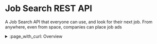 # Job Search REST API

A Job Search API that everyone can use, and look for their next job. From anywhere, even from space, companies can place job ads

<details><summary>:page_with_curl: Overview</summary>

In this first version, it provides endpoints to:
#### Jobs
* Create a Job Ad: `POST /api/v1/jobs`
* Update a Job Ad: `PATCH /api/v1/jobs/{id}`
* Delete a Job Ad: `DELETE /api/v1/jobs/{id}`
* Get a Job Ad: `GET /api/v1/jobs/{id}`
* List Jobs: `GET /api/v1/jobs?page=PAGE_NUMBER`
* API Docs: `GET /api/v1/jobs/api-docs`

#### Subscriptions
* Subscribe to Job Ads: `POST /api/v1/subscriptions`
* Unsubscribe: `GET /api/v1/subscriptions/{id}/cancel`
* Verify Email Address: `GET /api/v1/subscriptions/{id}/verify`
* API Docs: `GET /api/v1/subscriptions/api-docs`

<details><summary> :fire: Techs/Libs/Frameworks</summary>

- [`Typescript`](https://www.typescriptlang.org/)
- [`ExpressJS`](https://expressjs.com/)
- [`Joi`](https://joi.dev/api/?v=17.4.2)
- [`Mongoose`](https://mongoosejs.com/) 
- [`Swagger`](https://swagger.io/)
- [`ESLint`](https://eslint.org/)
- [`Prettier`](https://prettier.io/)
- [`Jest`](https://jestjs.io/)
- [`Supertest`](https://www.npmjs.com/package/supertest)
- [`Docker`](https://www.docker.com/)
- [`Ngnix`](https://www.nginx.com/)
- [`RabbitMQ`](https://www.rabbitmq.com/)
</details>

## :wrench: Configuration


After you clone this repo :octocat: to your local machine, go to notification-service folder and create a new file named `job-rest-api-key.json` this file will contain the credentials to connect to the Gmail API server and should contain the following keys:

```bash
{
  "clientId": "9809437...............",
  "clientSecret": "GOCSPX-....................",
  "refreshToken": "1//04......................................................................",
  "accessToken": "ya29.........................................................................."
}

```
In order to get these values, you must config the OAuth2 CLient from your google account, this tutorial can help [Node.js - SEND Emails Using Nodemailer](https://www.youtube.com/watch?v=18qA61bpfUs)
![-----------------------------------------------------](https://res.cloudinary.com/olyn/image/upload/v1637594127/GitHub%20Images/rainbow_xj5iyq.png)
## :computer: Usage
You should have Docker installed on your computer in order to run the application 

From the project root folder run the following docker-compose command:

```bash
> docker-compose up --build
```
If everything is configured as expected, you will have the project running:

>You can find in the root folder a file named `Job Search API.postman_collection.json` containing a collection with a few requests which you can use to test the endpoints using [Postman](https://www.postman.com/downloads/). To know more about it, visit the following link [Import data files](https://learning.postman.com/docs/running-collections/working-with-data-files/).

Open the API Docs to learn more about the available endpoints, how to use them, and all of its allowed parameters. Go to the API docs through your browser, hit `'/api/v1/jobs/api-docs'` for jobs endpoints documentation example `http://localhost:8080/api/v1/jobs/api-docs`

![Gif](https://res.cloudinary.com/olyn/image/upload/v1639617714/GitHub%20Images/job-rest-api-docs_dhtqga.gif)

![-----------------------------------------------------](https://res.cloudinary.com/olyn/image/upload/v1637594127/GitHub%20Images/rainbow_xj5iyq.png)

## :bar_chart: Tests
To execute the tests, run the test script for each service:

You should have a similar output:

![Gif](https://res.cloudinary.com/olyn/image/upload/v1639616649/GitHub%20Images/test-job-rest-api_tyzto7.gif)

![-----------------------------------------------------](https://res.cloudinary.com/olyn/image/upload/v1637594127/GitHub%20Images/rainbow_xj5iyq.png)

## :whale2: Running in Docker

You can run the application on Docker, using the docker-compose commands to do so:
```bash
> docker-compose up --build
```

By default, it listens to **port 8080**, but you can change it in `docker-compose.yml` file on the root folder, for example if you want to listen on port 5000:

![Gif](https://res.cloudinary.com/olyn/image/upload/v1639615716/GitHub%20Images/docker-compose_kfehwn.gif)
